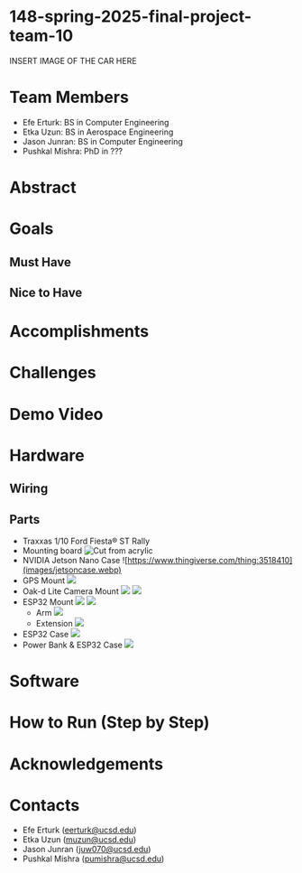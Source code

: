 # 148-spring-2025-final-project-team-10
INSERT IMAGE OF THE CAR HERE

# Team Members
- Efe Erturk: BS in Computer Engineering 
- Etka Uzun: BS in Aerospace Engineering
- Jason Junran: BS in Computer Engineering
- Pushkal Mishra: PhD in ???
  
# Abstract

# Goals

## Must Have

## Nice to Have

# Accomplishments

# Challenges

# Demo Video

# Hardware

## Wiring


## Parts
- Traxxas 1/10 Ford Fiesta® ST Rally
- Mounting board
  ![Cut from acrylic](images/board.png)
- NVIDIA Jetson Nano Case
  ![https://www.thingiverse.com/thing:3518410](images/jetsoncase.webp)
- GPS Mount
  ![](images/gpsmount1.png)
- Oak-d Lite Camera Mount
  ![](images/cameram2.png)
  ![](images/cameram3.png)
- ESP32 Mount
  ![](images/ae1.png)
  ![](images/ae2.png)
  - Arm
    ![](images/arm1.png)
  - Extension
    ![](images/e1.png)
- ESP32 Case
  ![](images/esp2.png)
- Power Bank & ESP32 Case
  ![](images/pbc1.png)

# Software

# How to Run (Step by Step)

# Acknowledgements

# Contacts
- Efe Erturk (eerturk@ucsd.edu)
- Etka Uzun (muzun@ucsd.edu)
- Jason Junran (juw070@ucsd.edu)
- Pushkal Mishra (pumishra@ucsd.edu)
